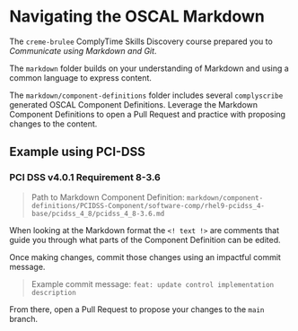 # Navigating the OSCAL Markdown

The `creme-brulee` ComplyTime Skills Discovery course prepared you to _Communicate using Markdown and Git_.

The `markdown` folder builds on your understanding of Markdown and using a common language to express content.

The `markdown/component-definitions` folder includes several `complyscribe` generated OSCAL Component Definitions. Leverage the Markdown Component Definitions to open a Pull Request and practice with proposing changes to the content.

## Example using PCI-DSS

### PCI DSS v4.0.1 Requirement 8-3.6

> Path to Markdown Component Definition: `markdown/component-definitions/PCIDSS-Component/software-comp/rhel9-pcidss_4-base/pcidss_4_8/pcidss_4_8-3.6.md`

When looking at the Markdown format the `<! text !>` are comments that guide you through what parts of the Component Definition can be edited.

Once making changes, commit those changes using an impactful commit message.

> Example commit message: `feat: update control implementation description`

From there, open a Pull Request to propose your changes to the `main` branch.


